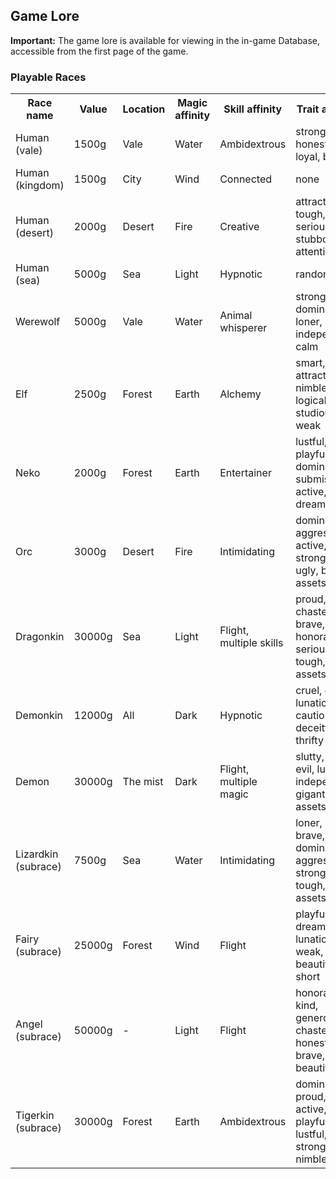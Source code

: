 ## Game Lore

**Important:**
The game lore is available for viewing in the in-game Database, accessible from the first page
of the game.

### Playable Races

<table>
  <tr>
    <th>Race name</th>
    <th>Value</th>
    <th>Location</th>
    <th>Magic affinity</th>
    <th>Skill affinity</th>
    <th>Trait affinity</th>
  </tr>
  <tr>
    <td>Human (vale)</td>
    <td>1500g</td>
    <td>Vale</td>
    <td>Water</td>
    <td>Ambidextrous</td>
    <td>strong, honest, loyal, brave</td>
  </tr>
  <tr>
    <td>Human (kingdom)</td>
    <td>1500g</td>
    <td>City</td>
    <td>Wind</td>
    <td>Connected</td>
    <td>none</td>
  </tr>
  <tr>
    <td>Human (desert)</td>
    <td>2000g</td>
    <td>Desert</td>
    <td>Fire</td>
    <td>Creative</td>
    <td>attractive, tough, serious, stubborn, attentive</td>
  </tr>
  <tr>
    <td>Human (sea)</td>
    <td>5000g</td>
    <td>Sea</td>
    <td>Light</td>
    <td>Hypnotic</td>
    <td>random</td>
  </tr>
  <tr>
    <td>Werewolf</td>
    <td>5000g</td>
    <td>Vale</td>
    <td>Water</td>
    <td>Animal whisperer</td>
    <td>strong, dominant, loner, independent, calm</td>
  </tr>
  <tr>
    <td>Elf</td>
    <td>2500g</td>
    <td>Forest</td>
    <td>Earth</td>
    <td>Alchemy</td>
    <td>smart, attractive, nimble, logical, studious, weak</td>
  </tr>
  <tr>
    <td>Neko</td>
    <td>2000g</td>
    <td>Forest</td>
    <td>Earth</td>
    <td>Entertainer</td>
    <td>lustful, playful, dominant, submissive, active, dreamy</td>
  </tr>
  <tr>
    <td>Orc</td>
    <td>3000g</td>
    <td>Desert</td>
    <td>Fire</td>
    <td>Intimidating</td>
    <td>dominant, aggressive, active, tall, strong, slow, ugly, big assets</td>
  </tr>
  <tr>
    <td>Dragonkin</td>
    <td>30000g</td>
    <td>Sea</td>
    <td>Light</td>
    <td>Flight, multiple skills</td>
    <td>proud, chaste, brave, honorable, serious, tough, big assets</td>
  </tr>
  <tr>
    <td>Demonkin</td>
    <td>12000g</td>
    <td>All</td>
    <td>Dark</td>
    <td>Hypnotic</td>
    <td>cruel, evil, lunatic, cautious, deceitful, thrifty</td>
  </tr>
  <tr>
    <td>Demon</td>
    <td>30000g</td>
    <td>The mist</td>
    <td>Dark</td>
    <td>Flight, multiple magic</td>
    <td>slutty, cruel, evil, lunatic, independent, gigantic assets</td>
  </tr>
  <tr>
    <td>Lizardkin (subrace)</td>
    <td>7500g</td>
    <td>Sea</td>
    <td>Water</td>
    <td>Intimidating</td>
    <td>loner, proud, brave, dominant, aggressive, strong, tall, tough, big assets</td>
  </tr>
  <tr>
    <td>Fairy (subrace)</td>
    <td>25000g</td>
    <td>Forest</td>
    <td>Wind</td>
    <td>Flight</td>
    <td>playful, dreamy, lunatic, weak, beautiful, short</td>
  </tr>
  <tr>
    <td>Angel (subrace)</td>
    <td>50000g</td>
    <td>-</td>
    <td>Light</td>
    <td>Flight</td>
    <td>honorable, kind, generous, chaste, honest, brave, loyal, beautiful</td>
  </tr>
  <tr>
    <td>Tigerkin (subrace)</td>
    <td>30000g</td>
    <td>Forest</td>
    <td>Earth</td>
    <td>Ambidextrous</td>
    <td>dominant, proud, active, playful, lustful, strong, nimble</td>
  </tr>
</table>
